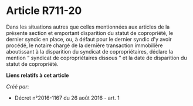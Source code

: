 # Article R711-20

Dans les situations autres que celles mentionnées aux articles de la présente section et emportant disparition du statut de
copropriété, le dernier syndic en place, ou, à défaut pour le dernier syndic d'y avoir procédé, le notaire chargé de la
dernière transaction immobilière aboutissant à la disparition du syndicat de copropriétaires, déclare la mention “ syndicat
de copropriétaires dissous ” et la date de disparition du statut de copropriété.

**Liens relatifs à cet article**

_Créé par_:

  - Décret n°2016-1167 du 26 août 2016 - art. 1
